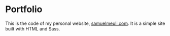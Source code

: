 # Portfolio

This is the code of my personal website, [samuelmeuli.com](https://samuelmeuli.com). It is a simple site built with HTML and Sass.